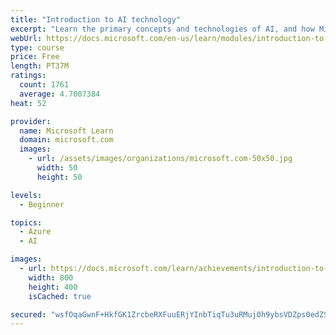 ```yaml
---
title: "Introduction to AI technology"
excerpt: "Learn the primary concepts and technologies of AI, and how Microsoft is turning the latest AI into tools, products, and services that organizations can leverage"
webUrl: https://docs.microsoft.com/en-us/learn/modules/introduction-to-ai-technology/
type: course
price: Free
length: PT37M
ratings:
  count: 1761
  average: 4.7007384
heat: 52

provider:
  name: Microsoft Learn
  domain: microsoft.com
  images:
    - url: /assets/images/organizations/microsoft.com-50x50.jpg
      width: 50
      height: 50

levels:
  - Beginner

topics:
  - Azure
  - AI

images:
  - url: https://docs.microsoft.com/learn/achievements/introduction-to-ai-technology-social.png
    width: 800
    height: 400
    isCached: true

secured: "wsfOqaGwnF+HkfGK1ZrcbeRXFuuERjYInbTiqTu3uRMuj0h9ybsVDZps0edZS/Tas3+izqlWmlwMwagrlJChH4BXH6lZqX5vdjm8DVPep0Rj55jugSof22qGqJK8toyES5Tk0YXAJNybhFoVRCfxn1TbrNj/fR4LpQX/dIZ3viI8QboCL5fELGAVMw42kEV0zq0jdB5ctBm9TANIMlUUHXiYRegH5g4du3sG5WxSCYZyunbQoS/YOCuN8Cen+DK47E7G5YzJCWmAJTVU+R+qiepJf76IPcToruLz8xdiowQ5Ui6twsrCjCPmWURWL3CG3phK0QAxnvzUIE2jpwXoLGGMfYxpHDXCbwsQIYrB9uJS05Jy7G39Fla2UVO7i1WDcss6ZJ7oEZk505eh6q/axDNLfPM8Y+fnpuqhsDhXxa4=;VtgQPwRTXS5akVYMap5+OA=="
---
```


